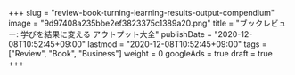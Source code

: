 +++
slug = "review-book-turning-learning-results-output-compendium"
image = "9d97408a235bbe2ef3823375c1389a20.png"
title = "ブックレビュー: 学びを結果に変える アウトプット大全"
publishDate = "2020-12-08T10:52:45+09:00"
lastmod = "2020-12-08T10:52:45+09:00"
tags = ["Review", "Book", "Business"]
weight = 0
googleAds = true
draft = true
+++